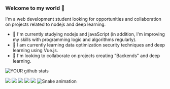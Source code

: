 

### Welcome to my world 👋
I'm a web development student looking for opportunities and collaboration on projects related to nodejs and deep learning.
- 🔭 I'm currently studying nodejs and javaScript (in addition, I'm improving my skills with programming logic and algorithms regularly).
- 🌱 I am currently learning data optimization security techniques and deep learning using Vue.js.
- 🤝 I'm looking to collaborate on projects creating "Backends" and deep learning. 

![YOUR github stats](https://github-readme-stats.vercel.app/api?username=EdoardoRocha)

[<img src="https://img.shields.io/badge/twitter-%231DA1F2.svg?&style=for-the-badge&logo=twitter&logoColor=white" />](https://twitter.com/USERNAME) [<img src="https://img.shields.io/badge/medium-%2312100E.svg?&style=for-the-badge&logo=medium&logoColor=white" />](https://medium.com/USERNAME)  [<img src="https://img.shields.io/badge/linkedin-%230077B5.svg?&style=for-the-badge&logo=linkedin&logoColor=white" />](https://www.linkedin.com/in/edoardo-rocha-179b8b217/) [<img src = "https://img.shields.io/badge/instagram-%23E4405F.svg?&style=for-the-badge&logo=instagram&logoColor=white">](https://www.instagram.com/dorado.ata/) [<img src = "https://img.shields.io/badge/facebook-%231877F2.svg?&style=for-the-badge&logo=facebook&logoColor=white">](https://www.facebook.com/USERNAME)
![Snake animation](https://github.com/rafaballerini/EdoardoRocha/blob/output/github-contribution-grid-snake.svg)

<!--
**EdoardoRocha/EdoardoRocha** is a ✨ _special_ ✨ repository because its `README.md` (this file) appears on your GitHub profile.

Here are some ideas to get you started:

- 🔭 I’m currently working on ...
- 🌱 I’m currently learning ...
- 👯 I’m looking to collaborate on ...
- 🤔 I’m looking for help with ...
- 💬 Ask me about ...
- 📫 How to reach me: ...
- 😄 Pronouns: ...
- ⚡ Fun fact: ...
-->
